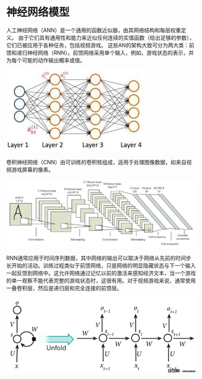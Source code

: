 # 神经网络模型

人工神经网络（ANN）是一个通用的函数近似器，由其网络结构和每层权重定义。 由于它们具有通用性和能力来近似任何连续的实值函数（给出足够的参数），它们已被应用于各种任务，包括视频游戏。 这些AN的架构大致可分为两大类：前馈和递归神经网络（RNN）。前馈网络采用单个输入，例如，游戏状态的表示，并为每个可能的动作输出概率或值。

![](../.gitbook/assets/ann.png)

卷积神经网络（CNN）由可训练的卷积核组成，适用于处理图像数据，如来自视频游戏屏幕的像素。

![](../.gitbook/assets/cnn.png)

RNN通常应用于时间序列数据，其中网络的输出可以取决于网络从先前的时间步长开始的活动。训练过程类似于前馈网络，只是网络的明显隐藏状态与下一个输入一起反馈到网络中。这允许网络通过记忆以前的激活来感知经济文本，当一个游戏的单一观察不能代表完整的游戏状态时，这很有用。对于视频游戏来说，通常使用一叠卷积层，然后是递归层和完全连接的前馈层。

![](../.gitbook/assets/rnn.png)

